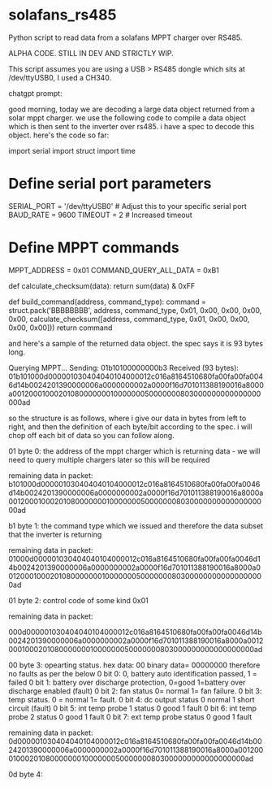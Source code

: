# solafans_rs485
Python script to read data from a solafans MPPT charger over RS485.

ALPHA CODE. STILL IN DEV AND STRICTLY WIP.

This script assumes you are using a USB > RS485 dongle which sits at /dev/ttyUSB0, I used a CH340.

chatgpt prompt:

good morning, today we are decoding a large data object returned from a solar mppt charger. we use the following code to compile a data object which is then sent to the inverter over rs485. i have a spec to decode this object. here's the code so far:

import serial
import struct
import time

# Define serial port parameters
SERIAL_PORT = '/dev/ttyUSB0'  # Adjust this to your specific serial port
BAUD_RATE = 9600
TIMEOUT = 2  # Increased timeout

# Define MPPT commands
MPPT_ADDRESS = 0x01
COMMAND_QUERY_ALL_DATA = 0xB1

def calculate_checksum(data):
    return sum(data) & 0xFF

def build_command(address, command_type):
    command = struct.pack('BBBBBBBB',
                          address, command_type, 0x01, 0x00, 0x00, 0x00, 0x00,
                          calculate_checksum([address, command_type, 0x01, 0x00, 0x00, 0x00, 0x00]))
    return command

and here's a sample of the returned data object. the spec says it is 93 bytes long.

Querying MPPT...
Sending: 01b10100000000b3
Received (93 bytes): 01b101000d000001030404040104000012c016a8164510680fa00fa00fa0046d14b0024201390000006a0000000002a0000f16d701011388190016a8000a001200010002010800000001000000050000000803000000000000000000ad

so the structure is as follows, where i give our data in bytes from left to right, and then the definition of each byte/bit according to the spec. i will chop off each bit of data so you can follow along.

01 byte 0: the address of the mppt charger which is returning data - we will need to query multiple chargers later so this will be required

remaining data in packet: b101000d000001030404040104000012c016a8164510680fa00fa00fa0046d14b0024201390000006a0000000002a0000f16d701011388190016a8000a001200010002010800000001000000050000000803000000000000000000ad

b1 byte 1: the command type which we issued and therefore the data subset that the inverter is returning

remaining data in packet:
01000d000001030404040104000012c016a8164510680fa00fa00fa0046d14b0024201390000006a0000000002a0000f16d701011388190016a8000a001200010002010800000001000000050000000803000000000000000000ad

01 byte 2: control code of some kind 0x01

remaining data in packet:

000d000001030404040104000012c016a8164510680fa00fa00fa0046d14b0024201390000006a0000000002a0000f16d701011388190016a8000a001200010002010800000001000000050000000803000000000000000000ad

00 byte 3: opearting status. 
hex data: 00 binary data= 00000000 therefore no faults as per the below 
0 bit 0: 0, battery auto identification passed, 1 = failed 
0 bit 1: battery over discharge protection, 0=good 1=battery over discharge enabled (fault) 
0 bit 2: fan status 0= normal 1= fan failure. 
0 bit 3: temp status. 0 = normal 1= fault. 
0 bit 4: dc output status 0 normal 1 short circuit (fault)
0 bit 5: int temp probe 1 status 0 good 1 fault
0 bit 6: int temp probe 2 status 0 good 1 fault
0 bit 7:  ext temp probe status 0 good 1 fault

remaining data in packet: 
0d000001030404040104000012c016a8164510680fa00fa00fa0046d14b0024201390000006a0000000002a0000f16d701011388190016a8000a001200010002010800000001000000050000000803000000000000000000ad

0d byte 4: 

